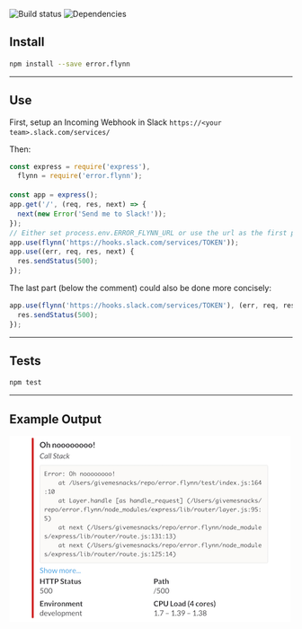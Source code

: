 ![Build status](https://travis-ci.org/makerbot/error.flynn.svg)
![Dependencies](https://david-dm.org/makerbot/error.flynn.svg)

## Install
```sh
npm install --save error.flynn
```

---

## Use
First, setup an Incoming Webhook in Slack `https://<your team>.slack.com/services/`

Then:

```js
const express = require('express'),
  flynn = require('error.flynn');

const app = express();
app.get('/', (req, res, next) => {
  next(new Error('Send me to Slack!'));
});
// Either set process.env.ERROR_FLYNN_URL or use the url as the first param for flynn)
app.use(flynn('https://hooks.slack.com/services/TOKEN'));
app.use((err, req, res, next) {
  res.sendStatus(500);
});
```
The last part (below the comment) could also be done more concisely:
```js
app.use(flynn('https://hooks.slack.com/services/TOKEN'), (err, req, res, next) {
  res.sendStatus(500);
});
```


---

## Tests
```sh
npm test
```

---

## Example Output

![Slack message](https://raw.githubusercontent.com/makerbot/error.flynn/gh-pages/example.png)


